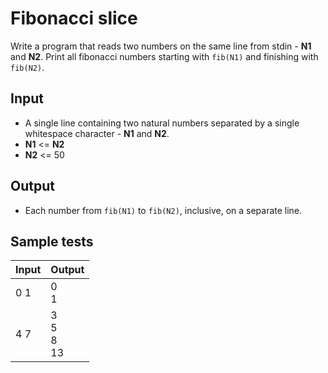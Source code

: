 # Fibonacci slice

Write a program that reads two numbers on the same line from stdin - **N1** and **N2**. Print all fibonacci numbers starting with `fib(N1)` and finishing with `fib(N2)`.

## Input
- A single line containing two natural numbers separated by a single whitespace character - **N1** and **N2**.
- **N1** <= **N2**
- **N2** <= 50

## Output
- Each number from `fib(N1)` to `fib(N2)`, inclusive, on a separate line.

## Sample tests
| Input | Output               |
|:------|:---------------------|
| 0 1   | 0<br/>1              |
| 4 7   | 3<br/>5<br/>8<br/>13 |
